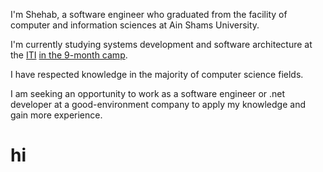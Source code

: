 I'm Shehab, a software engineer who graduated from the facility of computer and information sciences at Ain Shams University.

 I'm currently studying systems development and software architecture at the <a href="https://iti.gov.eg/iti/home">ITI</a> <a href="https://iti.gov.eg/iti/programs/details/9M">in the 9-month camp</a>.

I have respected knowledge in the majority of computer science fields.

 I am seeking an opportunity to work as a software engineer or .net developer at a good-environment company to apply my knowledge and gain more experience.

 <h1>hi</h1>
